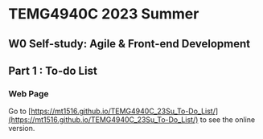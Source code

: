 # TEMG4940C 2023 Summer
## W0 Self-study: Agile & Front-end Development
## Part 1 : To-do List

### Web Page

Go to [https://mt1516.github.io/TEMG4940C_23Su_To-Do_List/](https://mt1516.github.io/TEMG4940C_23Su_To-Do_List/) to see the online version.